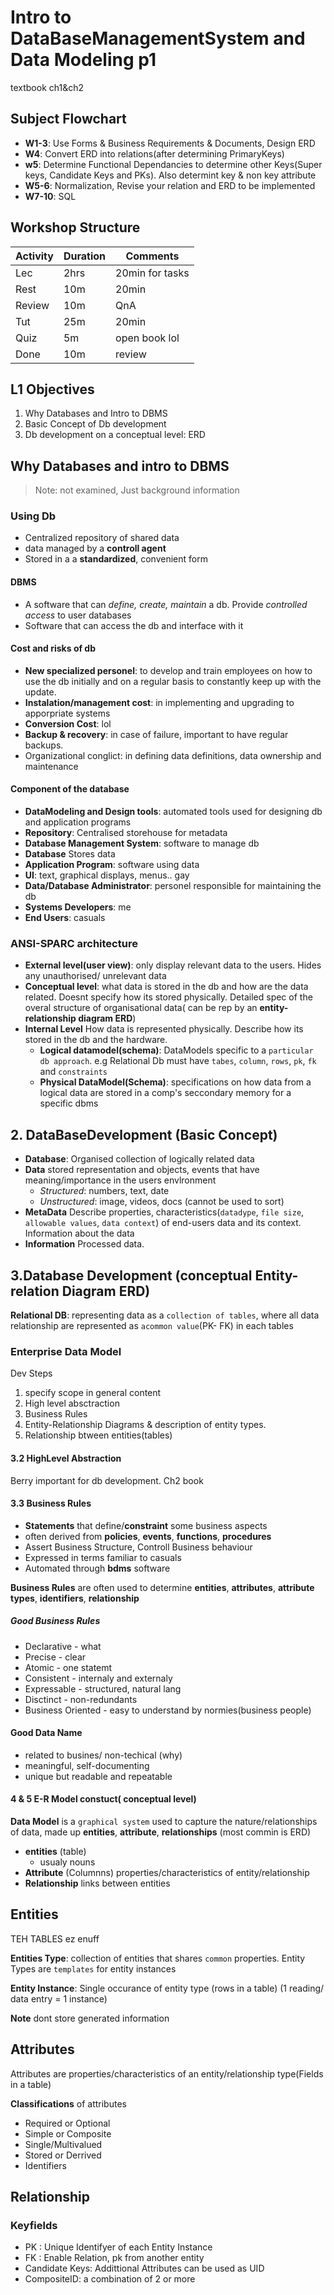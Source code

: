 # Intro to DataBaseManagementSystem and Data Modeling p1

textbook ch1&ch2

## Subject Flowchart

- **W1-3**: Use Forms & Business Requirements & Documents, Design ERD
- **W4**: Convert ERD into relations(after determining PrimaryKeys)
- **w5**: Determine Functional Dependancies to determine other Keys(Super keys, Candidate Keys and PKs). Also determint key & non key attribute
- **W5-6**: Normalization, Revise your relation and ERD to be implemented
- **W7-10**: SQL

## Workshop Structure

|Activity |Duration|Comments|
|---|---|---|
|Lec| 2hrs| 20min for tasks|
|Rest| 10m| 20min|
|Review| 10m| QnA|
|Tut| 25m| 20min|
|Quiz| 5m| open book lol|
|Done| 10m| review|

## L1 Objectives

1. Why Databases and Intro to DBMS
2. Basic Concept of Db development
3. Db development on a conceptual level: ERD

## Why Databases and intro to DBMS

> Note: not examined, Just background information

### Using Db

- Centralized repository of shared data
- data managed by a **controll agent**
- Stored in a a **standardized**, convenient form

#### DBMS

- A software that can *define, create, maintain* a db. Provide *controlled access* to user databases
- Software that can access the db and interface with it

#### Cost and risks of db

- **New specialized personel**: to develop and train employees on how to use the db initially and on a regular basis to constantly keep up with the update.
- **Instalation/management cost**: in implementing and upgrading to apporpriate systems
- **Conversion Cost**: lol
- **Backup & recovery**: in case of failure, important to have regular backups.
- Organizational conglict: in defining data definitions, data ownership and maintenance

#### Component of the database

- **DataModeling and Design tools**: automated tools used for designing db and application programs
- **Repository**: Centralised storehouse for metadata
- **Database Management System**: software to manage db
- **Database** Stores data
- **Application Program**: software using data
- **UI**: text, graphical displays, menus.. gay
- **Data/Database Administrator**: personel responsible for maintaining the db
- **Systems Developers**: me
- **End Users**: casuals

### ANSI-SPARC architecture

- **External level(user view)**: only display relevant data to the users. Hides any unauthorised/ unrelevant data
- **Conceptual level**: what data is stored in the db and how are the data related. Doesnt specify how its stored physically. Detailed spec of the overal structure of organisational data( can be rep by an **entity-relationship diagram ERD**)
- **Internal Level** How data is represented physically. Describe how its stored in the db and the hardware.
  - **Logical datamodel(schema)**: DataModels specific to a `particular db approach`. e.g Relational Db must have `tabes`, `column`, `rows`, `pk`, `fk` and `constraints`
  - **Physical DataModel(Schema)**: specifications on how data from a logical data are stored in a comp's seccondary memory for a specific dbms

## 2. DataBaseDevelopment (Basic Concept)

- **Database**: Organised collection of logically related data
- **Data** stored representation and objects, events that have meaning/importance in the users envlronment
  - *Structured*: numbers, text, date
  - *Unstructured*: image, videos, docs (cannot be used to sort)
- **MetaData** Describe properties, characteristics(`datadype`, `file size`, `allowable values`, `data context`) of end-users data and its context. Information about the data
- **Information** Processed data.

## 3.Database Development (conceptual Entity-relation Diagram ERD)

**Relational DB**: representing data as a `collection of tables`, where all data relationship are represented as `acommon value`(PK- FK) in each tables

### Enterprise Data Model

Dev Steps

1. specify scope in general content
2. High level absctraction
3. Business Rules
4. Entity-Relationship Diagrams & description of entity types.
5. Relationship btween entities(tables)

#### 3.2 HighLevel Abstraction

Berry important for db development. Ch2 book

#### 3.3 Business Rules

- **Statements** that define/**constraint** some business aspects
- often derived from **policies**, **events**, **functions**, **procedures**
- Assert Business Structure, Controll Business behaviour
- Expressed in terms familiar to casuals
- Automated through **bdms** software

**Business Rules** are often used to determine **entities**, **attributes**, **attribute types**, **identifiers**, **relationship**

##### Good Business Rules

- Declarative - what
- Precise - clear
- Atomic - one statemt
- Consistent - internaly and externaly
- Expressable - structured, natural lang
- Disctinct - non-redundants
- Business Oriented - easy to understand by normies(business people)

#### Good Data Name

- related to busines/ non-techical (why)
- meaningful, self-documenting
- unique but readable and repeatable

#### 4 & 5 E-R Model constuct( conceptual level)

**Data Model** is a `graphical system` used to capture the nature/relationships of data, made up **entities**, **attribute**, **relationships** (most commin is ERD)

- **entities** (table)
  - usualy nouns
- **Attribute** (Columnns) properties/characteristics of entity/relationship
- **Relationship** links between entities

## Entities

TEH TABLES ez enuff

**Entities Type**: collection of entities that shares `common` properties. Entity Types are `templates` for entity instances

**Entity Instance**: Single occurance of entity type (rows in a table) (1 reading/ data entry = 1 instance)

**Note** dont store generated information

## Attributes

Attributes are properties/characteristics of an entity/relationship type(Fields in a table)

**Classifications** of attributes
- Required or Optional
- Simple or Composite
- Single/Multivalued
- Stored or Derrived
- Identifiers

## Relationship

### Keyfields

- PK : Unique Identifyer of each Entity Instance
- FK : Enable Relation, pk from another entity
- Candidate Keys: Addittional Attributes can be used as UID
- CompositeID: a combination of 2 or more